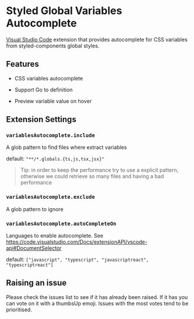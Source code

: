# Styled Global Variables Autocomplete

[Visual Studio Code](https://code.visualstudio.com) extension that provides autocomplete for CSS variables from styled-components global styles.

## Features

* CSS variables autocomplete
<!-- Insert gif -->
* Support Go to definition
<!-- Insert gif -->
* Preview variable value on hover
<!-- Insert gif -->

## Extension Settings

### `variablesAutocomplete.include` 
A glob pattern to find files where extract variables

default: `"**/*.globals.{ts,js,tsx,jsx}"`

> Tip: in order to keep the performance try to use a explicit pattern, otherwise we could retrieve so many files and having a bad performance

### `variablesAutocomplete.exclude`
A glob pattern to ignore

### `variablesAutocomplete.autoCompleteOn`
Languages to enable autocomplete. See https://code.visualstudio.com/Docs/extensionAPI/vscode-api#DocumentSelector

default: `["javascript", "typescript", "javascriptreact", "typescriptreact"]`

## Raising an issue

Please check the issues list to see if it has already been raised. If it has you can vote on it with a thumbsUp emoji. Issues with the most votes tend to be prioritised.